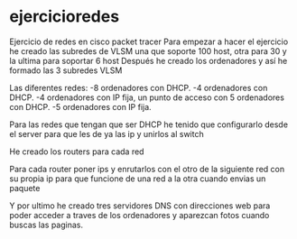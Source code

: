 # ejercicioredes
Ejercicio de redes en cisco packet tracer
 Para empezar a hacer el ejercicio he creado las subredes de VLSM una que soporte 100 host, otra para 30 y la ultima para soportar 6 host
Después he creado los ordenadores y así he formado las 3 subredes VLSM

Las diferentes redes:
-8 ordenadores con DHCP.
-4 ordenadores con DHCP.
-4 ordenadores con IP fija, un punto de acceso con 5 ordenadores con DHCP.
-5 ordenadores con IP fija.

Para las redes que tengan que ser DHCP he tenido que configurarlo desde el server para que les de ya las ip y unirlos al switch

He creado los routers para cada red

Para cada router poner ips y enrutarlos con el otro de la siguiente red con su propia ip para que funcione de una red a la otra cuando envias un paquete

Y por ultimo he creado tres servidores DNS con direcciones web para poder acceder a traves de los ordenadores y aparezcan fotos cuando buscas las paginas.
